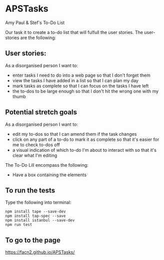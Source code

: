 # APSTasks
Amy Paul &amp; Stef's To-Do List

Our task it to create a to-do list that will fulfull the user stories. The user-stories are the following:

## User stories:

As a disorganised person I want to:

- enter tasks I need to do into a web page so that I don't forget them
- view the tasks I have added in a list so that I can plan my day
- mark tasks as complete so that I can focus on the tasks I have left
- the to-dos to be large enough so that I don't hit the wrong one with my thumb

## Potential stretch goals

As a disorganised person I want to:

- edit my to-dos so that I can amend them if the task changes
- click on any part of a to-do to mark it as complete so that it's easier for me to check to-dos off
- a visual indication of which to-do I'm about to interact with so that it's clear what I'm editing

The To-Do Lill encompass the following:

- Have a box containing the elements

## To run the tests

Type the following into terminal:


```
npm install tape --save-dev
npm install tap-spec --save
npm install istanbul --save-dev
npm run test
```

## To go to the page

https://facn2.github.io/APSTasks/
